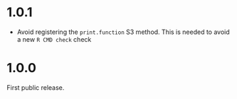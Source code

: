
# 1.0.1

* Avoid registering the `print.function` S3 method. This is needed to
  avoid a new `R CMD check` check

# 1.0.0

First public release.
